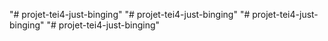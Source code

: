 "# projet-tei4-just-binging" 
"# projet-tei4-just-binging" 
"# projet-tei4-just-binging" 
"# projet-tei4-just-binging" 
